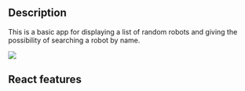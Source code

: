 ## Description

This is a basic app for displaying a list of random robots and giving the possibility of searching a robot by name.

![](robofriends_demo.gif)
## React features


